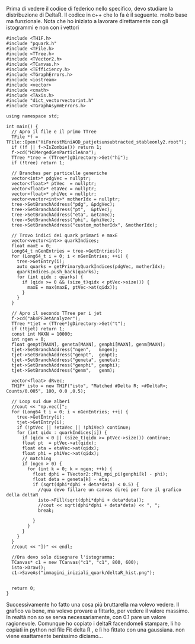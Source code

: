 Prima di vedere il codice di federico nello specifico, devo studiare la distribuzione di DeltaR. Il codice in c++ che lo fa è il seguente. molto base ma funzionale. Nota che ho iniziato a lavorare direttamente con gli istogrammi e non con i vettori
```
#include <TH1F.h>
#include "pquark.h"
#include <TFile.h>
#include <TTree.h>
#include <TVector2.h>
#include <TCanvas.h>
#include <TEfficiency.h>
#include <TGraphErrors.h>
#include <iostream>
#include <vector>
#include <cmath>
#include <TAxis.h>
#include "dict_vectorvectorint.h"
#include <TGraphAsymmErrors.h>

using namespace std;

int main() {
  // Apro il file e il primo TTree 
  TFile *f = TFile::Open("HiForestMiniAOD_patjetsunsubtracted_stableonly2.root");
  if (!f || f->IsZombie()) return 1;
  f->cd("HiMergedGenParticleAna");
  TTree *tree = (TTree*)gDirectory->Get("hi");
  if (!tree) return 1;

  // Branches per particelle generiche 
  vector<int>* pdgVec = nullptr;
  vector<float>* ptVec  = nullptr;
  vector<float>* etaVec = nullptr;
  vector<float>* phiVec = nullptr;
  vector<vector<int>>* motherIdx = nullptr;
  tree->SetBranchAddress("pdg", &pdgVec);
  tree->SetBranchAddress("pt",  &ptVec);
  tree->SetBranchAddress("eta", &etaVec);
  tree->SetBranchAddress("phi", &phiVec);
  tree->SetBranchAddress("custom_motherIdx", &motherIdx);

  // Trovo indici dei quark primari e maxE 
  vector<vector<int>> quarkIndices;
  float maxE = 0;
  Long64_t nGenEntries = tree->GetEntries();
  for (Long64_t i = 0; i < nGenEntries; ++i) {
    tree->GetEntry(i);
    auto quarks = getPrimaryQuarkIndices(pdgVec, motherIdx);
    quarkIndices.push_back(quarks);
    for (int qidx : quarks) {
      if (qidx >= 0 && (size_t)qidx < ptVec->size()) {
        maxE = max(maxE, ptVec->at(qidx));
      }
    }
  }

  // Apro il secondo TTree per i jet 
  f->cd("ak4PFJetAnalyzer");
  TTree *tjet = (TTree*)gDirectory->Get("t");
  if (!tjet) return 1;
  const int MAXN = 10000;
  int ngen = 0;
  float genpt[MAXN], geneta[MAXN], genphi[MAXN], genm[MAXN];
  tjet->SetBranchAddress("ngen",   &ngen);
  tjet->SetBranchAddress("genpt",  genpt);
  tjet->SetBranchAddress("geneta", geneta);
  tjet->SetBranchAddress("genphi", genphi);
  tjet->SetBranchAddress("genm",   genm);

  vector<float> dRvec;
  TH1F* isto = new TH1F("isto", "Matched #Delta R; <#DeltaR>; Counts/0.005", 100, 0.0 ,0.5);

  // Loop sui due alberi 
  //cout << "np.vec(["; 
  for (Long64_t i = 0; i < nGenEntries; ++i) {
    tree->GetEntry(i);
    tjet->GetEntry(i);
    if (!ptVec || !etaVec || !phiVec) continue;
    for (int qidx : quarkIndices[i]) {
      if (qidx < 0 || (size_t)qidx >= ptVec->size()) continue;
      float pt  = ptVec->at(qidx);
      float eta = etaVec->at(qidx);
      float phi = phiVec->at(qidx);
      // matching 
      if (ngen > 0) {
        for (int k = 0; k < ngen; ++k) {
          float dphi = TVector2::Phi_mpi_pi(genphi[k] - phi);
          float deta = geneta[k] - eta;
          if (sqrt(dphi*dphi + deta*deta) < 0.5) {
            //qua devo fillare un canvas direi per fare il grafico della deltaR 
            isto->Fill(sqrt(dphi*dphi + deta*deta));
            //cout << sqrt(dphi*dphi + deta*deta) << ", "; 
            break;

          }
        }
      }
    }
  }
  //cout << "])" << endl; 

  //Ora devo solo disegnare l'istogramma: 
  TCanvas* c1 = new TCanvas("c1", "c1", 800, 600);
  isto->Draw();
  c1->SaveAs("immagini_iniziali_quark/deltaR_hist.png");


  return 0;
}
```

Successivamente ho fatto una cosa più bruttarella ma volevo vedere. Il grafico va bene, ma volevo provare a fittarlo, per vedere il valore massimo. In realtà non so se serva necessariamente, con 0.1 pare un valore ragionevole. Comunque ho copiato i deltaR facendomeli stampare, li ho copiati in python nel file Fit delta R , e lì ho fittato con una gaussiana. non viene esattamente benissimo diciamo... 
